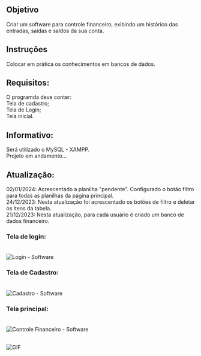 ## Objetivo
Criar um software para controle financeiro, exibindo um histórico das entradas, saídas e saldos da sua conta.

## Instruções
Colocar em prática os conhecimentos em bancos de dados.

## Requisitos:
O programda deve conter:<br>
Tela de cadastro;<br>
Tela de Login;<br>
Tela inicial.<br>

## Informativo:
Será utilizado o MySQL - XAMPP.<br>
Projeto em andamento...

## Atualização:
02/01/2024: Acrescentado a planilha "pendente". Configurado o botão filtro para todas as planilhas da página principal.<br>
24/12/2023: Nesta atualização foi acrescentado os botões de filtro e deletar os itens da tabela.<br>
21/12/2023: Nesta atualização, para cada usuário é criado um banco de dados financeiro.<br>

### Tela de login:<br><br>
![Login - Software](https://github.com/devAStein/ControleFinanceiro/assets/132412580/a14ba60b-a285-4779-a1df-2987c3abaab9)<br>
### Tela de Cadastro:<br><br>
![Cadastro - Software](https://github.com/devAStein/ControleFinanceiro/assets/132412580/956afc56-99e4-4d82-9d83-5250f951910e)<br>
### Tela principal:<br><br>
![Controle Financeiro - Software](https://github.com/devAStein/ControleFinanceiro/assets/132412580/af288925-e286-440b-8d48-5970a18d281b)<br><br>

![GIF](https://process.filestackapi.com/cache=expiry:max/resize=width:700/efbSR18hT5uRKuo0zoMA)
